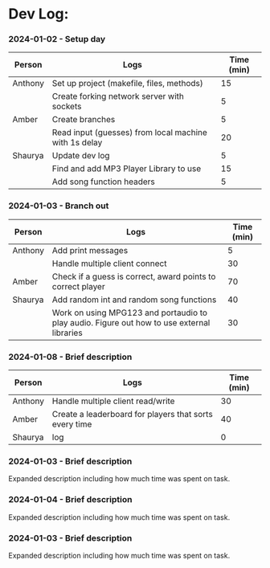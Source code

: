 # Dev Log:

### 2024-01-02 - Setup day

| Person  | Logs                                                  | Time (min) |
| ------- | ----------------------------------------------------- | ---------- |
| Anthony | Set up project (makefile, files, methods)             | 15         |
|         | Create forking network server with sockets            | 5          |
| Amber   | Create branches                                       | 5          |
|         | Read input (guesses) from local machine with 1s delay | 20         |
| Shaurya | Update dev log                                        | 5          |
|         | Find and add MP3 Player Library to use                | 15         |
|         | Add song function headers                             | 5          |

### 2024-01-03 - Branch out

| Person  | Logs                                                                                       | Time (min) |
| ------- | ------------------------------------------------------------------------------------------ | ---------- |
| Anthony | Add print messages                                                                         | 5          |
|         | Handle multiple client connect                                                             | 30         |
| Amber   | Check if a guess is correct, award points to correct player                                | 70         |
| Shaurya | Add random int and random song functions                                                   | 40         |
|         | Work on using MPG123 and portaudio to play audio. Figure out how to use external libraries | 30         |

### 2024-01-08 - Brief description

| Person  | Logs                                                   | Time (min) |
| ------- | ------------------------------------------------------ | ---------- |
| Anthony | Handle multiple client read/write                      | 30         |
| Amber   | Create a leaderboard for players that sorts every time | 40         |
| Shaurya | log                                                    | 0          |

### 2024-01-03 - Brief description

Expanded description including how much time was spent on task.

### 2024-01-04 - Brief description

Expanded description including how much time was spent on task.

### 2024-01-03 - Brief description

Expanded description including how much time was spent on task.

